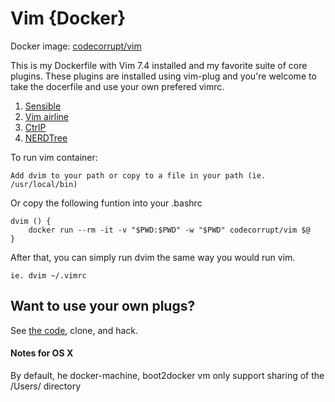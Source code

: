 Vim {Docker}
==========

Docker image: [codecorrupt/vim](https://hub.docker.com/r/codecorrupt/vim/)

This is my Dockerfile with Vim 7.4 installed and my favorite suite of core plugins. These plugins are installed using vim-plug and you're welcome to take the docerfile and use your own prefered vimrc.

1. [Sensible](https://github.com/tpope/vim-sensible)
2. [Vim airline](https://github.com/bling/vim-airline)
3. [CtrlP](https://github.com/kien/ctrlp.vim)
4. [NERDTree](https://github.com/scrooloose/nerdtree)

To run vim container:

    Add dvim to your path or copy to a file in your path (ie. /usr/local/bin)

Or copy the following funtion into your .bashrc
    
    dvim () {
        docker run --rm -it -v "$PWD:$PWD" -w "$PWD" codecorrupt/vim $@
    }
    
After that, you can simply run dvim the same way you would run vim.
    
    ie. dvim ~/.vimrc

Want to use your own plugs?
---------------------------

See [the code](https://github.com/CodeCorrupt/docker-vim), clone, and hack.


#### Notes for OS X

By default, he docker-machine, boot2docker vm only support sharing of the /Users/<user> directory
